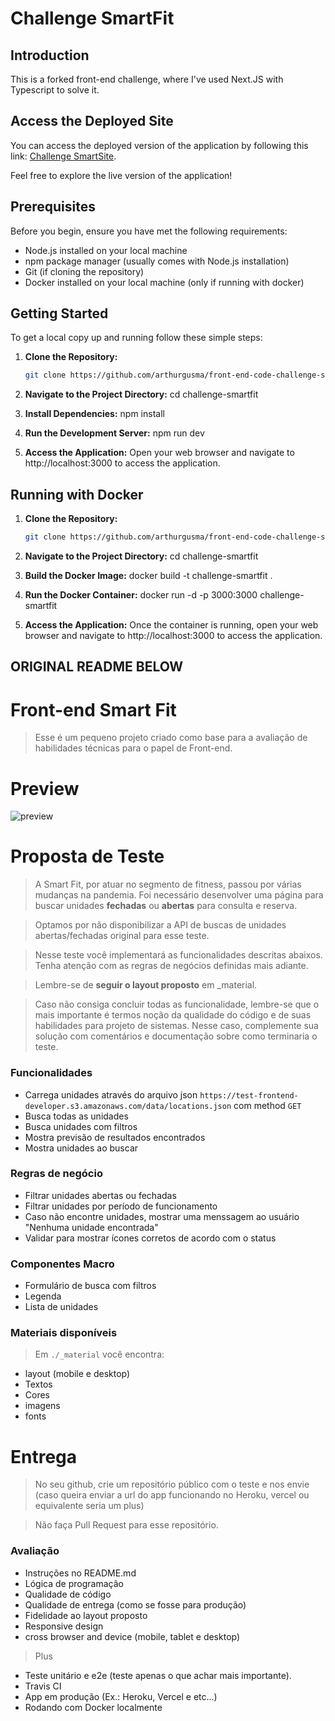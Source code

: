 # Challenge SmartFit

## Introduction
This is a forked front-end challenge, where I've used Next.JS with Typescript to solve it.

## Access the Deployed Site
You can access the deployed version of the application by following this link: [Challenge SmartSite](https://challenge-smartsite.vercel.app).

Feel free to explore the live version of the application!

## Prerequisites
Before you begin, ensure you have met the following requirements:
- Node.js installed on your local machine
- npm package manager (usually comes with Node.js installation)
- Git (if cloning the repository)
- Docker installed on your local machine (only if running with docker)
    
## Getting Started
To get a local copy up and running follow these simple steps:

1. **Clone the Repository:**
   ```sh
   git clone https://github.com/arthurgusma/front-end-code-challenge-smartsite.git

2. **Navigate to the Project Directory:**
   cd challenge-smartfit

3. **Install Dependencies:**
    npm install

4. **Run the Development Server:**
    npm run dev

5. **Access the Application:**
    Open your web browser and navigate to http://localhost:3000 to access the application.

## Running with Docker

1. **Clone the Repository:**
   ```sh
   git clone https://github.com/arthurgusma/front-end-code-challenge-smartsite.git

2. **Navigate to the Project Directory:**
   cd challenge-smartfit

3. **Build the Docker Image:**
    docker build -t challenge-smartfit .

4. **Run the Docker Container:**
    docker run -d -p 3000:3000 challenge-smartfit

5. **Access the Application:**
    Once the container is running, open your web browser and navigate to http://localhost:3000 to access the application.

## ORIGINAL README BELOW


# Front-end Smart Fit
> Esse é um pequeno projeto criado como base para a avaliação de habilidades técnicas para o papel de Front-end.

# Preview

![preview](preview.png)

# Proposta de Teste
> A Smart Fit, por atuar no segmento de fitness, passou por várias mudanças na pandemia. Foi necessário desenvolver uma página para buscar unidades **fechadas** ou **abertas** para consulta e reserva.

> Optamos por não disponibilizar a API de buscas de unidades abertas/fechadas original para esse teste.

> Nesse teste você implementará as funcionalidades descritas abaixos. Tenha atenção com as regras de negócios definidas mais adiante.

> Lembre-se de **seguir o layout proposto** em _material.

> Caso não consiga concluir todas as funcionalidade, lembre-se que o mais importante é termos noção da qualidade do código e de suas habilidades para projeto de sistemas. Nesse caso, complemente sua solução com comentários e documentação sobre como terminaria o teste.

### Funcionalidades
- Carrega unidades através do arquivo json `https://test-frontend-developer.s3.amazonaws.com/data/locations.json` com method `GET`
- Busca todas as unidades
- Busca unidades com filtros
- Mostra previsão de resultados encontrados
- Mostra unidades ao buscar

### Regras de negócio
- Filtrar unidades abertas ou fechadas
- Filtrar unidades por período de funcionamento
- Caso não encontre unidades, mostrar uma menssagem ao usuário "Nenhuma unidade encontrada"
- Validar para mostrar ícones corretos de acordo com o status

### Componentes Macro
- Formulário de busca com filtros
- Legenda
- Lista de unidades

### Materiais disponíveis
> Em `./_material` você encontra:
- layout (mobile e desktop)
- Textos
- Cores
- imagens
- fonts

# Entrega
> No seu github, crie um repositório público com o teste e nos envie (caso queira enviar a url do app funcionando no Heroku, vercel ou equivalente seria um plus)

> Não faça Pull Request para esse repositório.

### Avaliação
- Instruções no README.md
- Lógica de programação
- Qualidade de código
- Qualidade de entrega (como se fosse para produção)
- Fidelidade ao layout proposto
- Responsive design
- cross browser and device (mobile, tablet e desktop)

> Plus
- Teste unitário e e2e (teste apenas o que achar mais importante).
- Travis CI
- App em produção (Ex.: Heroku, Vercel e etc...)
- Rodando com Docker localmente
